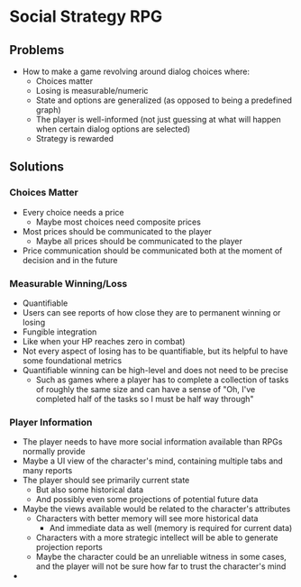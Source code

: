 # Social Strategy RPG

## Problems

* How to make a game revolving around dialog choices where:
  * Choices matter
  * Losing is measurable/numeric
  * State and options are generalized (as opposed to being a predefined graph)
  * The player is well-informed (not just guessing at what will happen when certain dialog options are selected)
  * Strategy is rewarded

## Solutions

### Choices Matter

* Every choice needs a price
  * Maybe most choices need composite prices
* Most prices should be communicated to the player
  * Maybe all prices should be communicated to the player
* Price communication should be communicated both at the moment of decision and in the future

### Measurable Winning/Loss

* Quantifiable
* Users can see reports of how close they are to permanent winning or losing
* Fungible integration
* Like when your HP reaches zero in combat)
* Not every aspect of losing has to be quantifiable, but its helpful to have some foundational metrics
* Quantifiable winning can be high-level and does not need to be precise
  * Such as games where a player has to complete a collection of tasks of roughly the same size and can have a sense of "Oh, I've completed half of the tasks so I must be half way through"



### Player Information

* The player needs to have more social information available than RPGs normally provide
* Maybe a UI view of the character's mind, containing multiple tabs and many reports
* The player should see primarily current state
  * But also some historical data
  * And possibly even some projections of potential future data
* Maybe the views available would be related to the character's attributes
  * Characters with better memory will see more historical data
    * And immediate data as well (memory is required for current data)
  * Characters with a more strategic intellect will be able to generate projection reports
  * Maybe the character could be an unreliable witness in some cases, and the player will not be sure how far to trust the character's mind
* 